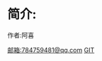 # 简介:
   作者:阿喜
 
   [邮箱:](784759481@qq.com)784759481@qq.com
   [GIT](https://github.com/cuichenxi)
   
    
